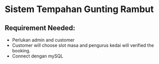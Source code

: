 # Sistem Tempahan Gunting Rambut


## Requirement Needed:
<ul>
  <li>Perlukan admin and customer</li>
  <li>Customer will choose slot masa and pengurus kedai will verified the booking.</li>
  <li>Connect dengan mySQL</li>
</ul>


